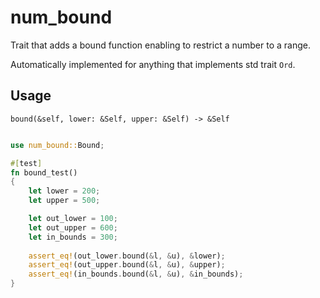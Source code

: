# num_bound

Trait that adds a bound function enabling to restrict a number to a range.

Automatically implemented for anything that implements std trait `Ord`.

## Usage
`bound(&self, lower: &Self, upper: &Self) -> &Self`
```rust

use num_bound::Bound;

#[test]
fn bound_test()
{
    let lower = 200;
    let upper = 500;

    let out_lower = 100;
    let out_upper = 600;
    let in_bounds = 300;
    
    assert_eq!(out_lower.bound(&l, &u), &lower);
    assert_eq!(out_upper.bound(&l, &u), &upper);
    assert_eq!(in_bounds.bound(&l, &u), &in_bounds);
}

```